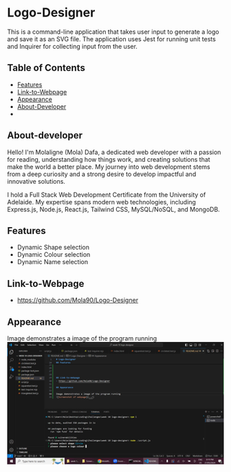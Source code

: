 # Logo-Designer


This is a command-line application that takes user input to generate a logo and save it as an SVG file. The application uses Jest for running unit tests and Inquirer for collecting input from the user.
## Table of Contents

- [Features](#features)
- [Link-to-Webpage](#Link-to-Webpage)
- [Appearance](#Appearance)
- [About-Developer](#About-developer)
- 


## About-developer

Hello! I'm Molaligne (Mola) Dafa, a dedicated web developer with a passion for reading, understanding how things work, and creating solutions that make the world a better place. My journey into web development stems from a deep curiosity and a strong desire to develop impactful and innovative solutions.

I hold a Full Stack Web Development Certificate from the University of Adelaide. My expertise spans modern web technologies, including Express.js, Node.js, React.js, Tailwind CSS, MySQL/NoSQL, and MongoDB.

## Features

- Dynamic Shape selection
- Dynamic Colour selection
- Dynamic Name selection

  
 
  
## Link-to-Webpage
- https://github.com/Mola90/Logo-Designer

## Appearance

Image demonstrates a image of the program running
![Screenshot of webpage](./assets/images/logo-application.png)